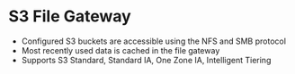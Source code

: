 # S3 File Gateway
- Configured S3 buckets are accessible using the NFS and SMB protocol
- Most recently used data is cached in the file gateway
- Supports S3 Standard, Standard IA, One Zone IA, Intelligent Tiering 